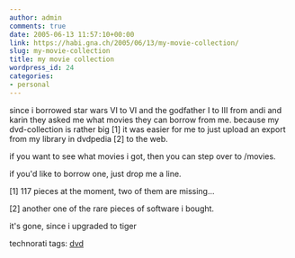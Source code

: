 ```yaml
---
author: admin
comments: true
date: 2005-06-13 11:57:10+00:00
link: https://habi.gna.ch/2005/06/13/my-movie-collection/
slug: my-movie-collection
title: my movie collection
wordpress_id: 24
categories:
- personal
---
```



since i borrowed star wars VI to VI and the godfather I to III from andi and karin they asked me what movies they can borrow from me. because my dvd-collection is rather big [1] it was easier for me to just upload an export from my library in dvdpedia [2] to the web.
  
if you want to see what movies i got, then you can step over to /movies.
  
if you'd like to borrow one, just drop me a line.
  

  
[1] 117 pieces at the moment, two of them are missing...
  
[2] another one of the rare pieces of software i bought.
  

  
it's gone, since i upgraded to tiger





technorati tags: [dvd](http://www.technorati.com/tag/dvd)
